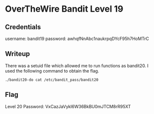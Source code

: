 # OverTheWire Bandit Level 19

## Credentials
username: bandit19
password: awhqfNnAbc1naukrpqDYcF95h7HoMTrC

## Writeup
There was a setuid file which allowed me to run functions as bandit20. I used the following command to obtain the flag.

`./bandit20-do cat /etc/bandit_pass/bandit20`

## Flag
Level 20 Password: VxCazJaVykI6W36BkBU0mJTCM8rR95XT
